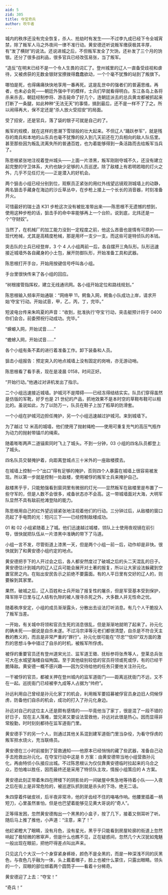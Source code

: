 ```yaml
---
aid: 5
zid: 305
title: 夺宝奇兵
author: 吹牛者
---
```


城内的秩序还没有完全恢复，杀人、抢劫时有发生——不过李九成已经下令全城宵禁，除了叛军人马之外夜间一律不准行动。黄安德还听说叛军缴获极其丰厚，有“发了横财”的说法。还说进城之后，不但叛军发全了欠饷，还补发了三个月的饷银。还分了很多战利品，很多官兵已经改弦易张，当了叛军。

“造反”在明末已经不是一个令人生畏的词汇了。登州城里的辽人一直备受歧视和虐待，又被虏获的无数金银财宝撩拨得蠢蠢欲动，一个个毫不犹豫的站到了叛旗下。

哪怕是死，也得痛痛快快地享用一番再死。这是乱世中的强者们的普遍思维。再者，也未必会死——朝廷外强中干的模样，士兵们早就看得明白。东江各岛上各将杀来杀去，朝廷经制参将、游击毙命了好几个，连朝廷派去的总兵黄龙都被抓起来打断了一条腿，如此种种“无法无天”的事情，搞到最后，还不是一样不了了之。所以闹得再大，保不定还是“杀人放火受招安”的局面。

受了招安，还是官兵，落了袋的银子可就是自己的了。

叛军的规模，就在这样的思潮下雪球般的壮大起来。不但辽人“踊跃参军”，就是残存的南兵和本地的山东兵也毫不犹豫的投入到几天前还在刀兵相向的敌人队伍里。甚至那些因为叛乱流离失所的普通百姓，也为着能够得到一条活路而去给叛军当兵了。

陈思根紧张地注视着登州城头——上面一片漆黑，叛军刚刚夺城不久，还没有建立起完整的守卫体系，大约也缺少足够的人员巡逻。除了敌楼上有若明若暗的灯火之外，几乎不见任灯光——正是潜入的好机会。

两个狙击小组已经分别到位，观察员正紧张的用红外线望远镜观测城墙上的动静，两名狙击手藏身在海边的沙丘草丛中，在步枪上接上一个长长的消音器，时刻准备开火。

可惜最好的瑞士造 K31 步枪这次没有被批准带出来——陈思根不无遗憾的想到，使用这种步枪的话，狙击手的命中率能够再上一个台阶。说到底，北炜还是一个“守财奴”。

当然了，在机械厂的加工能力没到一定程度之前，他这么吝啬也是情有可原的——现代枪械，尤其是高精度枪械，那是用坏一支少一支。而这些可是特侦队的本钱。

突击队的士兵已经登岸，3 个 4 人小组两前一后，各自摆开三角队形。队形迅速接近城墙外各自藏身的小土包，展开防御队形，开始准备工具和武器。

陈思根打开手台，开始用按键信号呼叫各小组。

手台里很快传来了各小组的回应。

“树根接管指挥权，建立无线通讯网。各小组开始定位和路线规划。”

陈思根输入频率开始通联：“网络甲 11，鳄鱼入网，鳄鱼小队成功上岸，请求开始‘夺宝’行动。开始试音，甲，乙，丙，丁，完毕。”

短波电台传来朱鸣夏的声音：“收到，批准执行‘夺宝’行动，突击艇预计将于 0400 你们会合。前委预祝行动成功。完毕。”

“蝾螈入网，开始试音……”

“蟾蜍入网，开始试音……”

各个小组有条不紊的进行着准备工作。卸下装备和人员。

狙击小组报告：预定突入的地点城墙上没有固定的岗哨，亦无游动哨。

陈思根看了看手表，现在是凌晨 0158，时间正好。

“开始行动。”他通过对讲机发出了指示。

二个小组迅速接近城墙。护城河不是障碍——已经冻得结结实实。队员们穿得虽然是仿版的军靴，好歹也是 21 世纪的产品，抓地效果不是本时空的草鞋布鞋可以相比的。虽说如此，为了以防万一，队员在鞋子上加了稻草的防滑套。

一个小组在护城河边担任掩护，另一个小组迅速越过护城河。来到城墙下。

为了越过 12 米高的城墙，他们使用了抛射绳枪——使用可重复充气的高压气瓶作为动力的抛射带锚爪的绳索。

随着嘭嘭两声二道锚索同时飞上了城头。不到一分钟，03 小组的四名队员都登上了城头。

四名队员交替掩护着，向距离登城点三十米外的一座敌楼摸去。

在城墙上控制一个“出口”得有足够的掩护，否则四个人暴露在城墙上很容易被发现。所以第一步就是控制一处敌楼，使用被俘的叛军士兵来掩护自己。

敌楼黑乎乎，只能勉强看到窗洞里有微弱的灯光——显然叛军在敌楼里是布置了一些守军的，但是人数不会很多，戒备状态亦不会高。这一带城墙面对大海，大明军队显然不具有敌前抢滩登陆的能力。

陈思根用自己的红外望远镜紧张地注视着他们的行动。三分钟过后，从敌楼的窗口亮起了手电筒的光：短闪三下——已经控制敌楼成功。

01 和 02 小组紧随着上了城。他们迅速越过城楼，领队上士使用夜视镜在前引导，很快就把队伍从一片漆黑中准确的带下了马道。

小组一言不发，尽管街道上漆黑一天，但是两个小组一前一后，动作却是非快。很快就到了和黄安德小组约定的地点。

黄安德把手下的人开过会之后，各人都安然度过了破城之后的头二天混乱的日子。黄安德估计到城内的辽人辽兵可能会展开对土著的报复，所以让大家设法躲藏到空置官房之内。在贴出安民告示之前绝不要露面。有的人平日里有交好的辽人的，则要躲到其家里。

果然，破城之后，辽人百姓和士兵开始了报复性的屠杀，但是军营基本受到保护，降军除平日里与辽人结有仇隙的被人搜寻杀死之外，大多数人并无性命之忧。

随着秩序安定，小组的成员渐渐露头，分散出去设法打听消息。有几个人干脆投入了叛军当差。

一开始，有关城中将领和官员生死的消息很乱，但是渐渐地就明了起来了。孙元化的确未死——据说是自杀未遂。不过冯宗泽等元老们都很清楚，自杀是不符合天主教的教义的，而且是非常严重的“罪行”。孙元化很可能在“尽忠”“信仰”双方面的激烈的思想斗争中错过了自杀的时机，被叛军所俘虏。

被俘的重要官员还有登州道宋光兰、监军道王徵、抚标参将张焘等人，登莱总兵张可大在水城望海楼自缢殉国。至于其他级别较低的官员将领或死或俘，有的已经干脆降敌。黄安德一概不感兴趣——因为交待给他的任务只要他关注孙元化。

一干被俘的官员，都被关押在登州城内的监军道衙门——距离巡抚衙门不远，又不在一起。巡抚衙门已经被李九成等人占据为“帅府”。

孙远利用自己曾经是孙元化家丁的机会，利用叛军要招募被俘官员身边旧人伺候俘虏，防备他们自杀的机会，成功的打入了孙元化身边。

孙远对自己的这位主人还是颇有感情的——毕竟他当了家丁，很是混了一段不错的好日子，现在主人落难，盟兄弟又要设法营救他，孙远对此很是热心。因而显得非常殷勤，时时刻刻都待在监军道衙门里。

黄安德手下的另一个人，则通过其他关系混到建军道衙门里当杂役，为看守俘虏的叛军担水烧火，充当联络员。

黄安德在三小时前接到了营救通知——他原本已经悄悄的藏了些武器，准备自己动手去抢救出孙元化。在夺宝行动中这是 B 方案：由黄安德带当地小组营救孙元化，再由特侦小队接应出城。不过陈思根认为仅仅靠黄安德临时拉起来的乌合之众，恐怕难以胜任，因而最终还是采用了特侦队主攻，情报小组策应的 A 方案。

黄安德此刻正带着朱四在牌楼下的阴影处的一间破屋中焦急地等待着小队——入夜之后在街上是非常危险的，被巡逻队抓到就是杀头的下场，绝无二话。

朱四穿着件破皮袄，后半夜非常冷，他的牙齿经不住的咯咯作响。他腰里插着一柄短刀，心里虽然害怕，但是也巴望着能够见见黄大哥说的“奇人”。

正等得发困，忽然黄安德掏出一个黑黑的小盒子，按了几下，接着又侧耳听了听。随后马上推了推他，小声道：“注意，来了！”

他赶紧瞪大了眼睛，没有月色，没有星光，黑乎乎只能看到房屋轮廓的街道上忽然响起了极轻微的窸窣声，但是什么也瞧不见，正在疑惑间，忽然几个大汉犹如鬼魅一般出现在眼前，把他吓得差点叫出声来。

只见这几个大汉一个个身穿紧身裤褂，颜色不是全黑的，而是一种深浅不同的灰黑色，与夜色几乎融为一体，头上戴着帽子，脸上也被什么蒙住，只露出眼睛。领头的一个，双眼的部位绑着两个圆筒子——看着十分稀奇。

黄安德迎了上去：“夺宝！”

“奇兵！”
